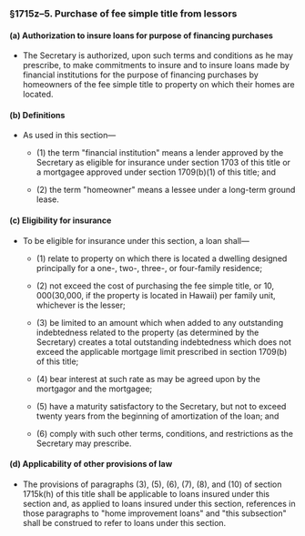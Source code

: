 ### §1715z–5. Purchase of fee simple title from lessors
#### (a) Authorization to insure loans for purpose of financing purchases
* The Secretary is authorized, upon such terms and conditions as he may prescribe, to make commitments to insure and to insure loans made by financial institutions for the purpose of financing purchases by homeowners of the fee simple title to property on which their homes are located.

#### (b) Definitions
* As used in this section—

  * (1) the term "financial institution" means a lender approved by the Secretary as eligible for insurance under section 1703 of this title or a mortgagee approved under section 1709(b)(1) of this title; and

  * (2) the term "homeowner" means a lessee under a long-term ground lease.

#### (c) Eligibility for insurance
* To be eligible for insurance under this section, a loan shall—

  * (1) relate to property on which there is located a dwelling designed principally for a one-, two-, three-, or four-family residence;

  * (2) not exceed the cost of purchasing the fee simple title, or $10,000 ($30,000, if the property is located in Hawaii) per family unit, whichever is the lesser;

  * (3) be limited to an amount which when added to any outstanding indebtedness related to the property (as determined by the Secretary) creates a total outstanding indebtedness which does not exceed the applicable mortgage limit prescribed in section 1709(b) of this title;

  * (4) bear interest at such rate as may be agreed upon by the mortgagor and the mortgagee;

  * (5) have a maturity satisfactory to the Secretary, but not to exceed twenty years from the beginning of amortization of the loan; and

  * (6) comply with such other terms, conditions, and restrictions as the Secretary may prescribe.

#### (d) Applicability of other provisions of law
* The provisions of paragraphs (3), (5), (6), (7), (8), and (10) of section 1715k(h) of this title shall be applicable to loans insured under this section and, as applied to loans insured under this section, references in those paragraphs to "home improvement loans" and "this subsection" shall be construed to refer to loans under this section.